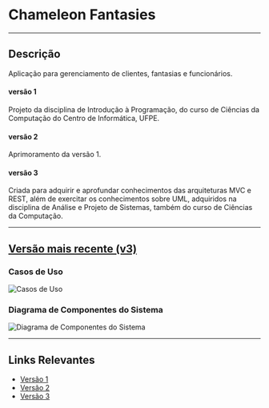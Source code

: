 # Chameleon Fantasies
---
## Descrição

Aplicação para gerenciamento de clientes, fantasias e funcionários.

#### versão 1

Projeto da disciplina de Introdução à Programação, do curso de Ciências da Computação do Centro de Informática, UFPE.

#### versão 2

Aprimoramento da versão 1.

#### versão 3

Criada para adquirir e aprofundar conhecimentos das arquiteturas MVC e REST, além de exercitar os conhecimentos sobre UML, adquiridos na disciplina de Análise e Projeto de Sistemas, também do curso de Ciências da Computação.

---
## [Versão mais recente (v3)](https://vsychen.github.io/chameleonfantasies/v3)

### Casos de Uso

![Casos de Uso]()

### Diagrama de Componentes do Sistema

![Diagrama de Componentes do Sistema]()

---
## Links Relevantes

* [Versão 1](https://vsychen.github.io/chameleonfantasies/v1)
* [Versão 2](https://vsychen.github.io/chameleonfantasies/v2)
* [Versão 3](https://vsychen.github.io/chameleonfantasies/v3)

